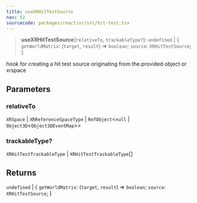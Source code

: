 ```yaml
---
title: useXRHitTestSource
nav: 52
sourcecode: packages/react/xr/src/hit-test.tsx
---
```


> **useXRHitTestSource**(`relativeTo`, `trackableType?`): `undefined` \| \{ `getWorldMatrix`: (`target`, `result`) => `boolean`; `source`: `XRHitTestSource`; \}

hook for creating a hit test source originating from the provided object or xrspace

## Parameters

### relativeTo

`XRSpace` | `XRReferenceSpaceType` | `RefObject`\<`null` \| `Object3D`\<`Object3DEventMap`\>\>

### trackableType?

`XRHitTestTrackableType` | `XRHitTestTrackableType`[]

## Returns

`undefined` \| \{ `getWorldMatrix`: (`target`, `result`) => `boolean`; `source`: `XRHitTestSource`; \}
